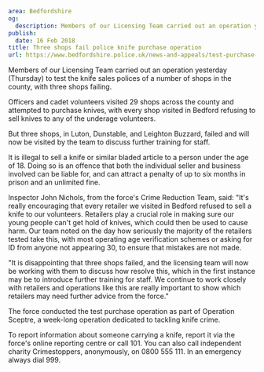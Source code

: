 ```yaml
area: Bedfordshire
og:
  description: Members of our Licensing Team carried out an operation yesterday (Thursday) to test the knife sales polices of a number of shops in the county, with three shops failing.
publish:
  date: 16 Feb 2018
title: Three shops fail police knife purchase operation
url: https://www.bedfordshire.police.uk/news-and-appeals/test-purchase-sceptre-feb2018
```

Members of our Licensing Team carried out an operation yesterday (Thursday) to test the knife sales polices of a number of shops in the county, with three shops failing.

Officers and cadet volunteers visited 29 shops across the county and attempted to purchase knives, with every shop visited in Bedford refusing to sell knives to any of the underage volunteers.

But three shops, in Luton, Dunstable, and Leighton Buzzard, failed and will now be visited by the team to discuss further training for staff.

It is illegal to sell a knife or similar bladed article to a person under the age of 18. Doing so is an offence that both the individual seller and business involved can be liable for, and can attract a penalty of up to six months in prison and an unlimited fine.

Inspector John Nichols, from the force's Crime Reduction Team, said: "It's really encouraging that every retailer we visited in Bedford refused to sell a knife to our volunteers. Retailers play a crucial role in making sure our young people can't get hold of knives, which could then be used to cause harm. Our team noted on the day how seriously the majority of the retailers tested take this, with most operating age verification schemes or asking for ID from anyone not appearing 30, to ensure that mistakes are not made.

"It is disappointing that three shops failed, and the licensing team will now be working with them to discuss how resolve this, which in the first instance may be to introduce further training for staff. We continue to work closely with retailers and operations like this are really important to show which retailers may need further advice from the force."

The force conducted the test purchase operation as part of Operation Sceptre, a week-long operation dedicated to tackling knife crime.

To report information about someone carrying a knife, report it via the force's online reporting centre or call 101. You can also call independent charity Crimestoppers, anonymously, on 0800 555 111. In an emergency always dial 999.
